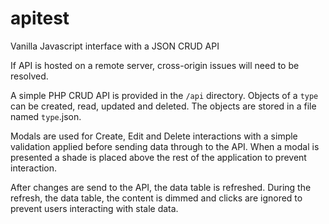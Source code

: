 # apitest
Vanilla Javascript interface with a JSON CRUD API

If API is hosted on a remote server, cross-origin issues will need to be resolved.

A simple PHP CRUD API is provided in the `/api` directory. Objects of a `type` can be created, read, updated and deleted. The objects are stored in a file named `type`.json.

Modals are used for Create, Edit and Delete interactions with a simple validation applied before sending data through to the API. When a modal is presented a shade is placed above the rest of the application to prevent interaction.

After changes are send to the API, the data table is refreshed. During the refresh, the data table, the content is dimmed and clicks are ignored to prevent users interacting with stale data.